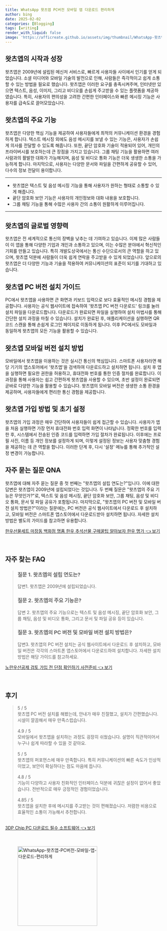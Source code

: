```yaml
---
title: WhatsApp 왓츠앱 PC버전 모바일 앱 다운로드 편리하게
author: bing
date: 2025-02-02
categories: [Blogging]
tags: [writing]
render_with_liquid: false
image: 'https://afficreate.github.io/assets/img/thumbnail/WhatsApp-왓츠앱-PC버전-모바일-앱-다운로드-편리하게.webp'
---
```



<h2 id='왓츠앱의 시작과 성장'>왓츠앱의 시작과 성장</h2>

<p>왓츠앱은 2009년에 설립된 메신저 서비스로, 빠르게 사용자들 사이에서 인기를 얻게 되었습니다. 소셜 미디어와 모바일 기술의 발전으로 인해, 사람들은 즉각적이고 쉽게 소통할 수 있는 방법을 필요로 했습니다. 왓츠앱은 이러한 요구를 충족시켜주며, 인터넷만 있으면 텍스트, 음성, 이미지, 그리고 비디오를 손쉽게 주고받을 수 있는 플랫폼을 제공하였습니다. 특히, 사용자의 편의성을 고려한 간편한 인터페이스와 빠른 메시징 기능은 사용자를 급속도로 끌어모았습니다.</p>

<h2 id='왓츠앱의 주요 기능'>왓츠앱의 주요 기능</h2>

<p>왓츠앱은 다양한 핵심 기능을 제공하여 사용자들에게 최적의 커뮤니케이션 환경을 경험하게 합니다. 텍스트 메시징 외에도 음성 메시지를 보낼 수 있는 기능은, 사용자가 손쉽게 의사를 전달할 수 있도록 해줍니다. 또한, 끝단 암호화 기술이 적용되어 있어, 개인의 프라이버시를 보호하는데 큰 장점을 가지고 있습니다. 그룹 채팅 기능을 활용하면 여러 사람과의 활발한 대화가 가능해지며, 음성 및 비디오 통화 기능은 더욱 생생한 소통을 가능하게 합니다. 마지막으로, 사용자는 다양한 문서와 파일을 간편하게 공유할 수 있어, 다수의 정보 전달이 용이합니다.</p>

<hr />

<ul>
    <li>왓츠앱은 텍스트 및 음성 메시징 기능을 통해 사용자가 원하는 형태로 소통할 수 있게 해줍니다.</li>
    <li>끝단 암호화 보안 기능은 사용자의 개인정보와 대화 내용을 보호합니다.</li>
    <li>그룹 채팅 기능을 통해 수많은 사용자 간의 소통이 원활하게 이루어집니다.</li>
</ul>

<hr />

<h2 id='왓츠앱의 글로벌 영향력'>왓츠앱의 글로벌 영향력</h2>

<p>왓츠앱은 전 세계적으로 통신의 장벽을 낮추는 데 기여하고 있습니다. 이제 많은 사람들이 이 앱을 통해 다양한 기업과 개인과 소통하고 있으며, 이는 수많은 분야에서 혁신적인 기회를 만들고 있습니다. 특히 개발도상국에서는 통신 수단으로서의 큰 역할을 하고 있으며, 왓츠앱 덕분에 사람들이 더욱 쉽게 연락을 주고받을 수 있게 되었습니다. 앞으로의 왓츠앱은 더 다양한 기능과 기술을 적용하여 커뮤니케이션의 표준이 되기를 기대하고 있습니다.</p>

<h2 id='왓츠앱 PC 버전 설치 가이드'>왓츠앱 PC 버전 설치 가이드</h2>

<p>PC에서 왓츠앱을 사용하면 큰 화면과 키보드 입력으로 보다 효율적인 메시징 경험을 제공합니다. 사용자는 공식 웹사이트에 접속하여 '왓츠앱 PC 버전 다운로드' 링크를 눌러 설치 파일을 다운로드합니다. 다운로드가 완료되면 파일을 실행하여 설치 마법사를 통해 간단한 설치 과정을 마칠 수 있습니다. 설치가 완료된 후, 애플리케이션을 실행하면 QR 코드 스캔을 통해 손쉽게 로그인 페이지로 이동하게 됩니다. 이후 PC에서도 모바일과 동일하게 왓츠앱의 모든 기능을 활용할 수 있습니다.</p>

<h2 id='왓츠앱 모바일 버전 설치 방법'>왓츠앱 모바일 버전 설치 방법</h2>

<p>모바일에서 왓츠앱을 이용하는 것은 실시간 통신의 핵심입니다. 스마트폰 사용자라면 해당 기기의 앱스토어에서 '왓츠앱'을 검색하여 다운로드하고 설치하면 됩니다. 설치 후 앱을 실행하면 필요한 권한을 허용하고, 휴대전화 번호를 통한 인증 절차를 완료합니다. 이 과정을 통해 사용자는 쉽고 간편하게 왓츠앱을 사용할 수 있으며, 초반 설정이 완료되면 곧바로 다양한 기능을 활용할 수 있습니다. 왓츠앱의 모바일 버전은 생생한 소통 환경을 제공하며, 사용자들에게 편리한 통신 경험을 제공합니다.</p>

<h2 id='왓츠앱 가입 방법 및 초기 설정'>왓츠앱 가입 방법 및 초기 설정</h2>

<p>왓츠앱의 가입 과정은 매우 간단하여 사용자들이 쉽게 접근할 수 있습니다. 사용자가 앱을 처음 실행하면 가장 먼저 휴대전화 번호 입력 화면이 나타납니다. 정확한 번호를 입력한 후, 시스템에서 전송된 인증 코드를 입력하면 가입 절차가 완료됩니다. 이후에는 프로필 사진, 이름 등 개인 정보를 설정하게 되며, 이렇게 설정된 정보는 사용자 맞춤형 경험을 제공하는 데 큰 역할을 합니다. 이러한 단계 후, 다시 '설정' 메뉴를 통해 추가적인 설정 변경이 가능합니다.</p>

<h2 id='자주 묻는 질문 QNA'>자주 묻는 질문 QNA</h2>

<p>왓츠앱에 대해 자주 묻는 질문 중 첫 번째는 "왓츠앱의 설립 연도는?"입니다. 이에 대한 답변은 왓츠앱이 2009년에 설립되었다는 것입니다. 두 번째 질문은 "왓츠앱의 주요 기능은 무엇인가?"로, 텍스트 및 음성 메시징, 끝단 암호화 보안, 그룹 채팅, 음성 및 비디오 통화, 문서 및 파일 공유가 포함됩니다. 마지막으로, "왓츠앱의 PC 버전 및 모바일 버전 설치 방법은?"이라는 질문에는, PC 버전은 공식 웹사이트에서 다운로드 후 설치하고, 모바일 버전은 스마트폰 앱스토어에서 다운로드받아 설치하면 됩니다.&nbsp;자세한 설치 방법은 별도의 가이드를 참고하면 유용합니다.</p>


<p><a class="click-button" title="한우선물세트 마장동 백화점 명품 한우 추석선물 구매꿀팁 알아보자 한우 명가" href="https://afficreate.github.io/posts/%ED%95%9C%EC%9A%B0%EC%84%A0%EB%AC%BC%EC%84%B8%ED%8A%B8-%EB%A7%88%EC%9E%A5%EB%8F%99-%EB%B0%B1%ED%99%94%EC%A0%90-%EB%AA%85%ED%92%88-%ED%95%9C%EC%9A%B0-%EC%B6%94%EC%84%9D%EC%84%A0%EB%AC%BC-%EA%B5%AC%EB%A7%A4%EA%BF%80%ED%8C%81-%EC%95%8C%EC%95%84%EB%B3%B4%EC%9E%90-%ED%95%9C%EC%9A%B0-%EB%AA%85%EA%B0%80/" rel="dofollow">한우선물세트 마장동 백화점 명품 한우 추석선물 구매꿀팁 알아보자 한우 명가 👈 보기</a></p><br>
<h2 id='자주_찾는_FAQ'>자주 찾는 FAQ</h2>
<div itemscope="" itemtype="https://schema.org/FAQPage"> 
<blockquote> 
<div itemscope="" itemprop="mainEntity" itemtype="https://schema.org/Question"> 
<h3 itemprop="name">질문 1. 왓츠앱의 설립 연도는?</h3> 
<div itemscope="" itemprop="acceptedAnswer" itemtype="https://schema.org/Answer"> 
<span itemprop="text"> 
<p>답변1. 왓츠앱은 2009년에 설립되었습니다.</p> 
</span> 
</div> 
</div> 
<div itemscope="" itemprop="mainEntity" itemtype="https://schema.org/Question"> 
<h3 itemprop="name">질문 2. 왓츠앱의 주요 기능은?</h3> 
<div itemscope="" itemprop="acceptedAnswer" itemtype="https://schema.org/Answer"> 
<span itemprop="text"> 
<p>답변 2. 왓츠앱의 주요 기능으로는 텍스트 및 음성 메시징, 끝단 암호화 보안, 그룹 채팅, 음성 및 비디오 통화, 그리고 문서 및 파일 공유 등이 있습니다.</p> 
</span> 
</div> 
</div> 
<div itemscope="" itemprop="mainEntity" itemtype="https://schema.org/Question"> 
<h3 itemprop="name">질문 3. 왓츠앱의 PC 버전 및 모바일 버전 설치 방법은?</h3> 
<div itemscope="" itemprop="acceptedAnswer" itemtype="https://schema.org/Answer"> 
<span itemprop="text"> 
<p>답변3. 왓츠앱의 PC 버전 설치는 공식 웹사이트에서 다운로드 후 설치하고, 모바일 버전은 각각의 스마트폰 앱스토어에서 다운로드하여 설치합니다. 자세한 설치 방법은 해당 가이드를 참고하세요.</p> 
</span> 
</div> 
</div> 
</blockquote> 
</div>
<p><a class="click-button" title="노란우산공제 검토 가입 전 단점 확인하기 사전준비" href="https://afficreate.github.io/posts/%EB%85%B8%EB%9E%80%EC%9A%B0%EC%82%B0%EA%B3%B5%EC%A0%9C-%EA%B2%80%ED%86%A0-%EA%B0%80%EC%9E%85-%EC%A0%84-%EB%8B%A8%EC%A0%90-%ED%99%95%EC%9D%B8%ED%95%98%EA%B8%B0-%EC%82%AC%EC%A0%84%EC%A4%80%EB%B9%84/" rel="dofollow">노란우산공제 검토 가입 전 단점 확인하기 사전준비 👈 보기</a></p><br>
<h2 id='후기'>후기</h2>
<div itemscope itemtype="https://schema.org/Product">
  <blockquote>
  <div itemprop="review" itemscope itemtype="https://schema.org/Review">
      <div itemprop="reviewRating" itemscope itemtype="https://schema.org/Rating"> <span itemprop="ratingValue">5</span> / <span itemprop="bestRating">5</span> </div>
      <span itemprop="reviewBody">왓츠앱 PC 버전 설치를 해봤는데, 안내가 매우 친절했고, 설치가 간편했습니다. 시설이 깔끔해서 매우 만족스럽습니다.</span>
  </div>
  <br>
  <div itemprop="review" itemscope itemtype="https://schema.org/Review">
      <div itemprop="reviewRating" itemscope itemtype="https://schema.org/Rating"> <span itemprop="ratingValue">4.9</span> / <span itemprop="bestRating">5</span> </div>
      <span itemprop="reviewBody">모바일에서 왓츠앱을 설치하는 과정도 굉장히 쉬웠습니다. 설명이 직관적이어서 누구나 쉽게 따라할 수 있을 것 같아요.</span>
  </div>
  <br>
  <div itemprop="review" itemscope itemtype="https://schema.org/Review">
      <div itemprop="reviewRating" itemscope itemtype="https://schema.org/Rating"> <span itemprop="ratingValue">5</span> / <span itemprop="bestRating">5</span> </div>
      <span itemprop="reviewBody">왓츠앱의 퍼포먼스에 매우 만족합니다. 특히 커뮤니케이션의 빠른 속도가 인상적이었고, 보안이 확실하다는 점도 마음에 듭니다.</span>
  </div>
  <br>
  <div itemprop="review" itemscope itemtype="https://schema.org/Review">
      <div itemprop="reviewRating" itemscope itemtype="https://schema.org/Rating"> <span itemprop="ratingValue">4.8</span> / <span itemprop="bestRating">5</span> </div>
      <span itemprop="reviewBody">기능이 다양하고 사용자 친화적인 인터페이스 덕분에 귀찮은 설정이 없어서 좋았습니다. 전반적으로 매우 긍정적인 경험이었습니다.</span>
  </div>
  <br>
  <div itemprop="review" itemscope itemtype="https://schema.org/Review">
      <div itemprop="reviewRating" itemscope itemtype="https://schema.org/Rating"> <span itemprop="ratingValue">4.85</span> / <span itemprop="bestRating">5</span> </div>
      <span itemprop="reviewBody">왓츠앱을 설치한 후에 메시지를 주고받는 것이 편해졌습니다. 저렴한 비용으로 효율적인 소통이 가능해서 추천합니다.</span>
  </div>
  <br>
  </blockquote>
</div>
<p><a class="click-button" title="3DP Chip PC 다운로드 필수 소프트웨어" href="https://afficreate.github.io/posts/3DP-Chip-PC-%EB%8B%A4%EC%9A%B4%EB%A1%9C%EB%93%9C-%ED%95%84%EC%88%98-%EC%86%8C%ED%94%84%ED%8A%B8%EC%9B%A8%EC%96%B4/" rel="dofollow">3DP Chip PC 다운로드 필수 소프트웨어 👈 보기</a></p><br>
<figure class="image"><img src="https://afficreate.github.io/assets/img/thumbnail/WhatsApp-왓츠앱-PC버전-모바일-앱-다운로드-편리하게.webp" alt="WhatsApp-왓츠앱-PC버전-모바일-앱-다운로드-편리하게" width="256" height="256"></figure>